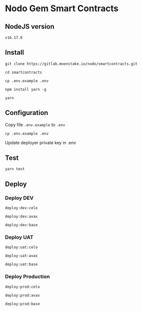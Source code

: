 # Nodo Gem Smart Contracts

## NodeJS version

```
v16.17.0
```

## Install

```
git clone https://gitlab.moonstake.io/nodo/smartcontracts.git

cd smartcontracts

cp .env.example .env

npm install yarn -g

yarn
```

## Configuration

Copy file `.env.example` to `.env`

```
cp .env.example .env
```

Update deployer private key in .env

## Test

```
yarn test
```

## Deploy

### Deploy DEV

```
deploy:dev:celo
```
```
deploy:dev:avax
```
```
deploy:dev:base
```

### Deploy UAT

```
deploy:uat:celo
```

```
deploy:uat:avax
```

```
deploy:uat:base
```

### Deploy Production

```
deploy:prod:celo
```
```
deploy:prod:avax
```
```
deploy:prod:base
```
